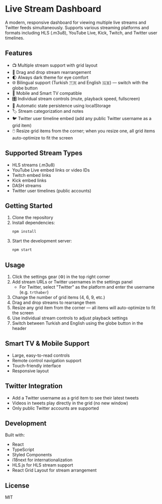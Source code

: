 
# Live Stream Dashboard

A modern, responsive dashboard for viewing multiple live streams and Twitter feeds simultaneously. Supports various streaming platforms and formats including HLS (.m3u8), YouTube Live, Kick, Twitch, and Twitter user timelines.

## Features

- 📺 Multiple stream support with grid layout
- 🔄 Drag and drop stream rearrangement
- 🌓 Always dark theme for eye comfort
- 🌐 Bilingual support (Turkish 🇹🇷 and English 🇬🇧) — switch with the globe button
- 📱 Mobile and Smart TV compatible
- 🎛️ Individual stream controls (mute, playback speed, fullscreen)
- 💾 Automatic state persistence using localStorage
- 🏷️ Stream categorization and notes
- 🐦 Twitter user timeline embed (add any public Twitter username as a grid item)
- 🖱️ Resize grid items from the corner; when you resize one, all grid items auto-optimize to fit the screen

## Supported Stream Types

- HLS streams (.m3u8)
- YouTube Live embed links or video IDs
- Twitch embed links
- Kick embed links
- DASH streams
- Twitter user timelines (public accounts)

## Getting Started

1. Clone the repository
2. Install dependencies:
   ```bash
   npm install
   ```
3. Start the development server:
   ```bash
   npm start
   ```

## Usage

1. Click the settings gear (⚙️) in the top right corner
2. Add stream URLs or Twitter usernames in the settings panel
   - For Twitter, select "Twitter" as the platform and enter the username (e.g. `trthaber`)
3. Change the number of grid items (4, 6, 9, etc.)
4. Drag and drop streams to rearrange them
5. Resize any grid item from the corner — all items will auto-optimize to fit the screen
6. Use individual stream controls to adjust playback settings
7. Switch between Turkish and English using the globe button in the header

## Smart TV & Mobile Support

- Large, easy-to-read controls
- Remote control navigation support
- Touch-friendly interface
- Responsive layout

## Twitter Integration

- Add a Twitter username as a grid item to see their latest tweets
- Videos in tweets play directly in the grid (no new window)
- Only public Twitter accounts are supported

## Development

Built with:
- React
- TypeScript
- Styled Components
- i18next for internationalization
- HLS.js for HLS stream support
- React Grid Layout for stream arrangement

## License

MIT 
